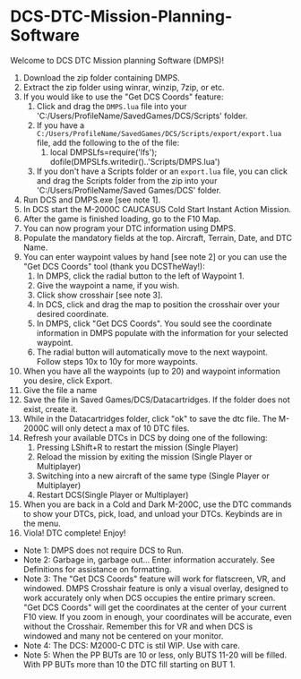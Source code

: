 # DCS-DTC-Mission-Planning-Software
Welcome to DCS DTC Mission planning Software (DMPS)!
1. Download the zip folder containing DMPS.
2. Extract the zip folder using winrar, winzip, 7zip, or etc.
3. If you would like to use the "Get DCS Coords" feature:
    1. Click and drag the `DMPS.lua` file into your 'C:/Users/ProfileName/SavedGames/DCS/Scripts' folder.
    2. If you have a `C:/Users/ProfileName/SavedGames/DCS/Scripts/export/export.lua` file, add the following to the of the file:
        1. local DMPSLfs=require('lfs'); dofile(DMPSLfs.writedir()..'Scripts/DMPS.lua')
    3. If you don't have a Scripts folder or an `export.lua` file, you can click and drag the Scripts folder from the zip into your 'C:/Users/ProfileName/Saved Games/DCS' folder.
4. Run DCS and DMPS.exe [see note 1].
5. In DCS start the M-2000C CAUCASUS Cold Start Instant Action Mission.
6. After the game is finished loading, go to the F10 Map.
7. You can now program your DTC information using DMPS.
8. Populate the mandatory fields at the top. Aircraft, Terrain, Date, and DTC Name.
9. You can enter waypoint values by hand [see note 2] or you can use the "Get DCS Coords" tool (thank you DCSTheWay!):
    1. In DMPS, click the radial button to the left of Waypoint 1.
    2. Give the waypoint a name, if you wish.
    3. Click show crosshair [see note 3].
    4. In DCS, click and drag the map to position the crosshair over your desired coordinate.
    5. In DMPS, click "Get DCS Coords". You sould see the coordinate information in DMPS populate with the information for your selected waypoint.
    6. The radial button will automatically move to the next waypoint. Follow steps 10x to 10y for more waypoints.
11. When you have all the waypoints (up to 20) and waypoint information you desire, click Export.
12. Give the file a name
13. Save the file in Saved Games/DCS/Datacartridges. If the folder does not exist, create it.
14. While in the Datacartridges folder, click "ok" to save the dtc file. The M-2000C will only detect a max of 10 DTC files.
15. Refresh your available DTCs in DCS by doing one of the following:
    1. Pressing LShift+R to restart the mission (Single Player)
    2. Reload the mission by exiting the mission (Single Player or Multiplayer)
    3. Switching into a new aircraft of the same type (Single Player or Multiplayer)
    4. Restart DCS(Single Player or Multiplayer)
16. When you are back in a Cold and Dark M-200C, use the DTC commands to show your DTCs, pick, load, and unload your DTCs. Keybinds are in the menu.
17. Viola! DTC complete! Enjoy!

- Note 1: DMPS does not require DCS to Run.
- Note 2: Garbage in, garbage out... Enter information accurately. See Definitions for assistance on formatting.
- Note 3: The "Get DCS Coords" feature will work for flatscreen, VR, and windowed. DMPS Crosshair feature is only a visual overlay, designed to work accurately only when DCS occupies the entire primary screen. "Get DCS Coords" will get the coordinates at the center of your current F10 view. If you zoom in enough, your coordinates will be accurate, even without the Crosshair. Remember this for VR and when DCS is windowed and many not be centered on your monitor.
- Note 4: The DCS: M2000-C DTC is stil WIP. Use with care.
- Note 5: When the PP BUTs are 10 or less, only BUTS 11-20 will be filled. With PP BUTs more than 10 the DTC fill starting on BUT 1.
